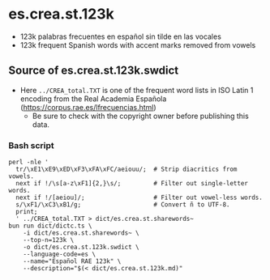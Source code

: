 # es.crea.st.123k

* 123k palabras frecuentes en español sin tilde en las vocales
* 123k frequent Spanish words with accent marks removed from vowels

## Source of es.crea.st.123k.swdict

* Here `../CREA_total.TXT` is one of the frequent word lists in ISO Latin 1 encoding from the Real Academia Española (https://corpus.rae.es/lfrecuencias.html)
  * Be sure to check with the copyright owner before publishing this data.

### Bash script

```shell
perl -nle '
  tr/\xE1\xE9\xED\xF3\xFA\xFC/aeiouu/;  # Strip diacritics from vowels.
  next if !/\s[a-z\xF1]{2,}\s/;         # Filter out single-letter words.
  next if !/[aeiou]/;                   # Filter out vowel-less words.
  s/\xF1/\xC3\xB1/g;                    # Convert ñ to UTF-8.
  print;
  ' ../CREA_total.TXT > dict/es.crea.st.sharewords~
bun run dict/dictc.ts \
    -i dict/es.crea.st.sharewords~ \
    --top-n=123k \
    -o dict/es.crea.st.123k.swdict \
    --language-code=es \
    --name="Español RAE 123k" \
    --description="$(< dict/es.crea.st.123k.md)"
```
